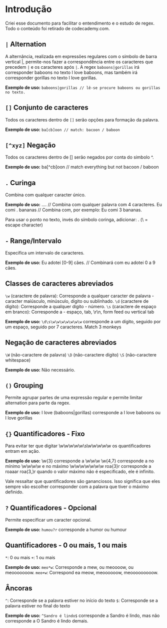 # Introdução
Criei esse documento para facilitar o entendimento e o estudo de regex. Todo o conteúdo foi retirado de codecademy.com.

## `|` Alternation
A alternância, realizada em expressões regulares com o símbolo de barra vertical |, permite-nos fazer a correspondência entre os caracteres que precedem `|` e os caracteres após `|`. A regex `baboons|gorillas` irá corresponder baboons no texto I love baboons, mas também irá corresponder gorillas no texto I love gorillas.

**Exemplo de uso:** `baboons|gorillas // lê-se procure baboons ou gorillas no texto.`

## `[]` Conjunto de caracteres
Todos os caracteres dentro de `[]` serão opções para formação da palavra.

**Exemplo de uso:** `ba[cb]oon // match: bacoon / baboon`

## `[^xyz]` Negação
Todos os caracteres dentro de [] serão negados por conta do simbolo ^.

**Exemplo de uso:** ba[^cb]oon // match everything but not bacoon / baboon

## `.` Curinga
Combina com qualquer caracter único.

**Exemplo de uso:**
.... // Combina com qualquer palavra com 4 caracteres. 
Eu comi . bananas // Combina com, por exemplo: Eu comi 3 bananas.

Para usar o ponto no texto, invés do símbolo coringa, adicionar: \. (\ = escape character)

## `-` Range/Intervalo
Especifica um intervalo de caracteres.

**Exemplo de uso:** Eu adotei [0-9] cães. // Combinará com eu adotei 0 a 9 cães.

## Classes de caracteres abreviados
`\w` (caractere de palavra): Corresponde a qualquer caracter de palavra - caracter maiúsculo, minúsculo, digito ou sublinhado.
`\d` (caractere de dígito): Corresponde a qualquer dígito - número. 
`\s` (caractere de espaço em branco): Corresponde a - espaço, tab, \r\n, form feed ou vertical tab

**Exemplo de uso:**
`\d\s\w\w\w\w\w\w\w` corresponde a um dígito, seguido por um espaço, seguido por 7 caracteres. Match 3 monkeys

## Negação de caracteres abreviados
`\W` (não-caractere de palavra)
`\D` (não-caractere dígito)
`\S` (não-caractere whitespace)

**Exemplo de uso:** Não necessário.

## `()` Grouping
Permite agrupar partes de uma expressão regular e permite limitar alternation para parte da regex.

**Exemplo de uso:** I love (baboons|gorillas) corresponde a I love baboons ou I love gorillas

## `{}` Quantificadores - Fixo
Para evitar ter que digitar \w\w\w\w\w\s\w\w\w\w\w os quantificadores entram em ação.

**Exemplo de uso:**
\w{3} corresponde a \w\w\w
\w{4,7} corresponde a no mínimo \w\w\w\w e no máximo \w\w\w\w\w\w\w
roa{3}r corresponde a roaaar
roa{3,}r quando o valor máximo não é especificado, ele é infinito.

Vale ressaltar que quantificadores são gananciosos. Isso significa que eles sempre vão escolher corresponder com a palavra que tiver o máximo definido.

## `?` Quantificadores - Opcional
Permite especificar um caracter opcional.

**Exemplo de uso:** `humou?r` corresponde a humor ou humour

## Quantificadores - 0 ou mais, 1 ou mais
`*`: 0 ou mais
`+`: 1 ou mais

**Exemplo de uso:**
`meo*w`: Corresponde a mew, ou meoooow, ou meooooooow.
`meo+w`: Correspond ea meow, meoooooow, meooooooooow.

## Âncoras
`^`: Corresponde se a palavra estiver no início do texto
`$`: Corresponde se a palavra estiver no final do texto

**Exemplo de uso:**
`^Sandro é lindo$` corresponde a Sandro é lindo, mas não corresponde a O Sandro é lindo demais.
